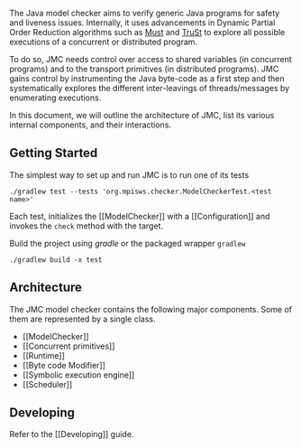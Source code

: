 The Java model checker aims to verify generic Java programs for safety and liveness issues. Internally, it uses advancements in Dynamic Partial Order Reduction algorithms such as [Must](https://dl.acm.org/doi/pdf/10.1145/3689778) and [TruSt](https://dl.acm.org/doi/pdf/10.1145/3498711) to explore all possible executions of a concurrent or distributed program.

To do so, JMC needs control over access to shared variables (in concurrent programs) and to the transport primitives (in distributed programs). JMC gains control by instrumenting the Java byte-code as a first step and then systematically explores the different inter-leavings of threads/messages by enumerating executions.

In this document, we will outline the architecture of JMC, list its various internal components, and their interactions.
## Getting Started

The simplest way to set up and run JMC is to run one of its tests
```
./gradlew test --tests 'org.mpisws.checker.ModelCheckerTest.<test name>'
```

Each test, initializes the [[ModelChecker]] with a [[Configuration]] and invokes the `check` method with the target.

Build the project using _gradle_ or the packaged wrapper `gradlew`
```
./gradlew build -x test
```
## Architecture

The JMC model checker contains the following major components. Some of them are represented by a single class.

- [[ModelChecker]]
- [[Concurrent primitives]]
- [[Runtime]]
- [[Byte code Modifier]]
- [[Symbolic execution engine]]
- [[Scheduler]]

## Developing

Refer to the [[Developing]] guide.